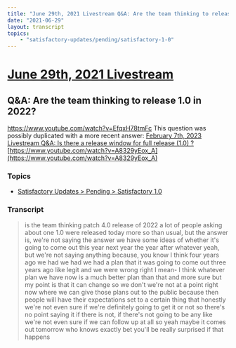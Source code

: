 ```yaml
---
title: "June 29th, 2021 Livestream Q&A: Are the team thinking to release 1.0 in 2022?"
date: "2021-06-29"
layout: transcript
topics:
    - "satisfactory-updates/pending/satisfactory-1-0"
---
```

# [June 29th, 2021 Livestream](../2021-06-29.md)
## Q&A: Are the team thinking to release 1.0 in 2022?
https://www.youtube.com/watch?v=EfqxH78tmFc
This question was possibly duplicated with a more recent answer: [February 7th, 2023 Livestream Q&A: Is there a release window for full release (1.0) ?](./yt-A8329yEox_A.md) [https://www.youtube.com/watch?v=A8329yEox_A](https://www.youtube.com/watch?v=A8329yEox_A)


### Topics
* [Satisfactory Updates > Pending > Satisfactory 1.0](../topics/satisfactory-updates/pending/satisfactory-1-0.md)

### Transcript

> is the team thinking patch 4.0 release of 2022 a lot of people asking about one 1.0 were released today more so than usual, but the answer is, we're not saying the answer we have some ideas of whether it's going to come out this year next year the year after whatever yeah, but we're not saying anything because, you know I think four years ago we had we had we had a plan that it was going to come out three years ago like legit and we were wrong right I mean- I think whatever plan we have now is a much better plan than that and more sure but my point is that it can change so we don't we're not at a point right now where we can give those plans out to the public because then people will have their expectations set to a certain thing that honestly we're not even sure if we're definitely going to get it or not so there's no point saying it if there is not, if there's not going to be any like we're not even sure if we can follow up at all so yeah maybe it comes out tomorrow who knows exactly bet you'll be really surprised if that happens
